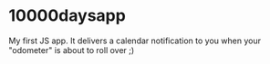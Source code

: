 # 10000daysapp
My first JS app. It delivers a calendar notification to you when your "odometer" is about to roll over ;)
